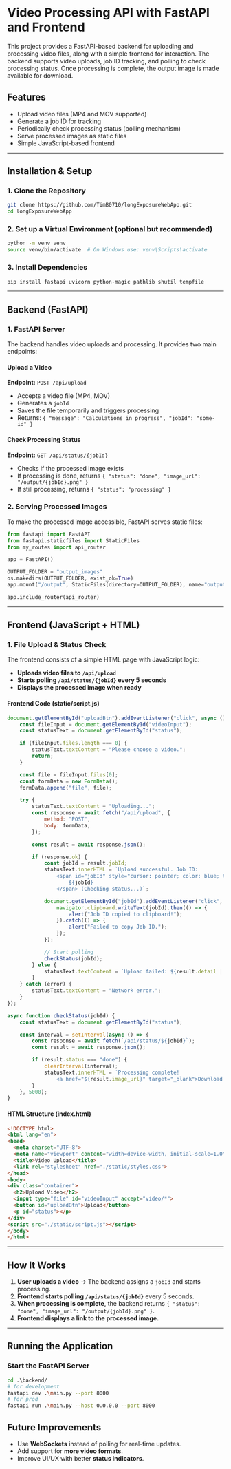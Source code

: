 # Video Processing API with FastAPI and Frontend

This project provides a FastAPI-based backend for uploading and processing video files, along with a simple frontend for interaction. The backend supports video uploads, job ID tracking, and polling to check processing status. Once processing is complete, the output image is made available for download.

## Features
- Upload video files (MP4 and MOV supported)
- Generate a job ID for tracking
- Periodically check processing status (polling mechanism)
- Serve processed images as static files
- Simple JavaScript-based frontend

---

## Installation & Setup

### 1. **Clone the Repository**
```bash
git clone https://github.com/TimB0710/longExposureWebApp.git
cd longExposureWebApp
```

### 2. **Set up a Virtual Environment (optional but recommended)**
```bash
python -m venv venv
source venv/bin/activate  # On Windows use: venv\Scripts\activate
```

### 3. **Install Dependencies**
```bash
pip install fastapi uvicorn python-magic pathlib shutil tempfile
```

---

## Backend (FastAPI)

### **1. FastAPI Server**
The backend handles video uploads and processing. It provides two main endpoints:

#### **Upload a Video**
**Endpoint:** `POST /api/upload`
- Accepts a video file (MP4, MOV)
- Generates a `jobId`
- Saves the file temporarily and triggers processing
- Returns: `{ "message": "Calculations in progress", "jobId": "some-id" }`

#### **Check Processing Status**
**Endpoint:** `GET /api/status/{jobId}`
- Checks if the processed image exists
- If processing is done, returns `{ "status": "done", "image_url": "/output/{jobId}.png" }`
- If still processing, returns `{ "status": "processing" }`

### **2. Serving Processed Images**
To make the processed image accessible, FastAPI serves static files:
```python
from fastapi import FastAPI
from fastapi.staticfiles import StaticFiles
from my_routes import api_router

app = FastAPI()

OUTPUT_FOLDER = "output_images"
os.makedirs(OUTPUT_FOLDER, exist_ok=True)
app.mount("/output", StaticFiles(directory=OUTPUT_FOLDER), name="output")

app.include_router(api_router)
```

---

## Frontend (JavaScript + HTML)

### **1. File Upload & Status Check**
The frontend consists of a simple HTML page with JavaScript logic:

- **Uploads video files to `/api/upload`**
- **Starts polling `/api/status/{jobId}` every 5 seconds**
- **Displays the processed image when ready**

#### **Frontend Code (static/script.js)**
```javascript
document.getElementById("uploadBtn").addEventListener("click", async () => {
    const fileInput = document.getElementById("videoInput");
    const statusText = document.getElementById("status");

    if (fileInput.files.length === 0) {
        statusText.textContent = "Please choose a video.";
        return;
    }

    const file = fileInput.files[0];
    const formData = new FormData();
    formData.append("file", file);

    try {
        statusText.textContent = "Uploading...";
        const response = await fetch("/api/upload", {
            method: "POST",
            body: formData,
        });

        const result = await response.json();

        if (response.ok) {
            const jobId = result.jobId;
            statusText.innerHTML = `Upload successful. Job ID:
                <span id="jobId" style="cursor: pointer; color: blue; text-decoration: underline;">
                    ${jobId}
                </span> (Checking status...)`;

            document.getElementById("jobId").addEventListener("click", () => {
                navigator.clipboard.writeText(jobId).then(() => {
                    alert("Job ID copied to clipboard!");
                }).catch(() => {
                    alert("Failed to copy Job ID.");
                });
            });

            // Start polling
            checkStatus(jobId);
        } else {
            statusText.textContent = `Upload failed: ${result.detail || "Unknown error"}`;
        }
    } catch (error) {
        statusText.textContent = "Network error.";
    }
});

async function checkStatus(jobId) {
    const statusText = document.getElementById("status");

    const interval = setInterval(async () => {
        const response = await fetch(`/api/status/${jobId}`);
        const result = await response.json();

        if (result.status === "done") {
            clearInterval(interval);
            statusText.innerHTML = `Processing complete!
                <a href="${result.image_url}" target="_blank">Download result</a>`;
        }
    }, 5000);
}
```

#### **HTML Structure (index.html)**
```html
<!DOCTYPE html>
<html lang="en">
<head>
  <meta charset="UTF-8">
  <meta name="viewport" content="width=device-width, initial-scale=1.0">
  <title>Video Upload</title>
  <link rel="stylesheet" href="./static/styles.css">
</head>
<body>
<div class="container">
  <h2>Upload Video</h2>
  <input type="file" id="videoInput" accept="video/*">
  <button id="uploadBtn">Upload</button>
  <p id="status"></p>
</div>
<script src="./static/script.js"></script>
</body>
</html>
```

---

## **How It Works**
1. **User uploads a video** → The backend assigns a `jobId` and starts processing.
2. **Frontend starts polling `/api/status/{jobId}`** every 5 seconds.
3. **When processing is complete**, the backend returns `{ "status": "done", "image_url": "/output/{jobId}.png" }`.
4. **Frontend displays a link to the processed image.**

---

## **Running the Application**

### **Start the FastAPI Server**
```bash
cd .\backend/
# for development 
fastapi dev .\main.py --port 8000
# for prod
fastapi run .\main.py --host 0.0.0.0 --port 8000
```

## **Future Improvements**
- Use **WebSockets** instead of polling for real-time updates.
- Add support for **more video formats**.
- Improve UI/UX with better **status indicators**.